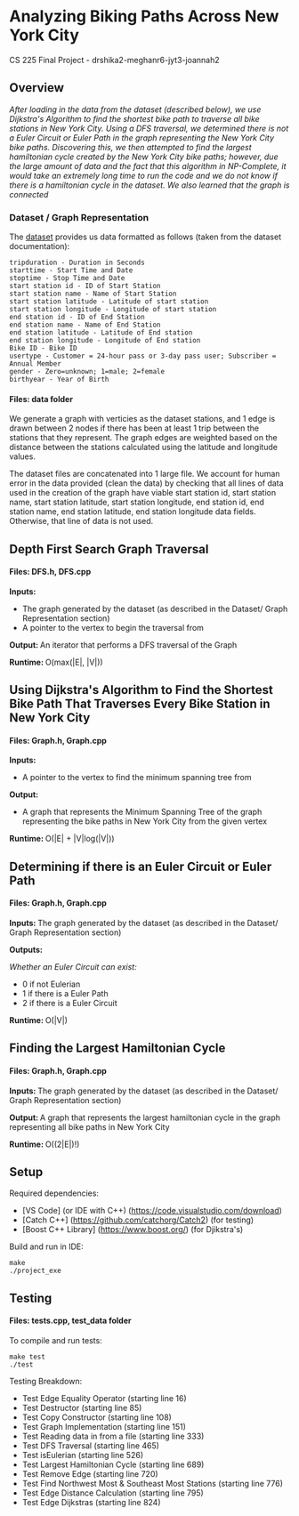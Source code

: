 # Analyzing Biking Paths Across New York City
CS 225 Final Project -  drshika2-meghanr6-jyt3-joannah2
 
## Overview ##
<i> After loading in the data from the dataset (described below), we use Dijkstra's Algorithm to find the shortest bike path to traverse all bike stations in New York City. Using a DFS traversal, we determined there is not a Euler Circuit or Euler Path in the graph representing the New York City bike paths. Discovering this, we then attempted to find the largest hamiltonian cycle created by the New York City bike paths; however, due the large amount of data and the fact that this algorithm in NP-Complete,
it would take an extremely long time to run the code and we do not know if there is a hamiltonian cycle in the dataset. We also learned
that the graph is connected </i>
 
### Dataset / Graph Representation ###
The [dataset](https://www.kaggle.com/vineethakkinapalli/citibike-bike-sharingnewyork-cityjan-to-apr-2021) provides us data formatted as follows (taken from the dataset documentation):
```
tripduration - Duration in Seconds
starttime - Start Time and Date
stoptime - Stop Time and Date
start station id - ID of Start Station
start station name - Name of Start Station
start station latitude - Latitude of start station
start station longitude - Longitude of start station
end station id - ID of End Station
end station name - Name of End Station
end station latitude - Latitude of End station
end station longitude - Longitude of End station
Bike ID - Bike ID
usertype - Customer = 24-hour pass or 3-day pass user; Subscriber = Annual Member
gender - Zero=unknown; 1=male; 2=female
birthyear - Year of Birth
```
#### Files: data folder
We generate a graph with verticies as the dataset stations, and 1 edge is drawn between 2 nodes if there has been at least 1 trip between the stations that they represent. The graph edges are weighted based on the distance between the stations calculated using the latitude and longitude values.

The dataset files are concatenated into 1 large file. We account for human error in the data provided (clean the data) by checking that all lines of data used in the creation of the graph have viable start station id, start station name, start station latitude, start station longitude, end station id, end station name, end station latitude, end station longitude data fields. Otherwise, that line of data is not used.
 
## Depth First Search Graph Traversal #
#### Files: DFS.h, DFS.cpp
  <b> Inputs: </b> 
   * The graph generated by the dataset (as described in the Dataset/ Graph Representation section)
   * A pointer to the vertex to begin the traversal from
 
  <b> Output: </b> An iterator that performs a DFS traversal of the Graph
 
  <b> Runtime: </b> O(max(|E|, |V|))
 
## Using Dijkstra's Algorithm to Find the Shortest Bike Path That Traverses Every Bike Station in New York City ##
#### Files: Graph.h, Graph.cpp
  <b> Inputs: </b> 
   * A pointer to the vertex to find the minimum spanning tree from
 
  <b> Output: </b> 
   * A graph that represents the Minimum Spanning Tree of the graph representing the bike paths in New York City from the given vertex 
 
  <b> Runtime: </b> O(|E| + |V|log(|V|))
 
## Determining if there is an Euler Circuit or Euler Path ##
#### Files: Graph.h, Graph.cpp
 
  <b> Inputs: </b> The graph generated by the dataset (as described in the Dataset/ Graph Representation section)
 
 
  <b> Outputs: </b>
 
  <i>Whether an Euler Circuit can exist: </i> 
   * 0 if not Eulerian
   * 1 if there is a Euler Path
   * 2 if there is a Euler Circuit
 
  <b> Runtime: </b> O(|V|)
 
 
## Finding the Largest Hamiltonian Cycle ##
#### Files: Graph.h, Graph.cpp
  <b> Inputs: </b> The graph generated by the dataset (as described in the Dataset/ Graph Representation section)
 
 
  <b> Output: </b> A graph that represents the largest hamiltonian cycle in the graph representing all bike paths
  in New York City
 
 
  <b> Runtime: </b> O((2|E|)!)
 
## Setup ##
Required dependencies:
* [VS Code] (or IDE with C++) (https://code.visualstudio.com/download)
* [Catch C++] (https://github.com/catchorg/Catch2) (for testing)
* [Boost C++ Library] (https://www.boost.org/) (for Djikstra's)
 
Build and run in IDE:
```
make
./project_exe
```
 
## Testing ##
#### Files: tests.cpp, test_data folder
To compile and run tests:
```
make test
./test
```

Testing Breakdown:  
 * Test Edge Equality Operator (starting line 16)
 * Test Destructor (starting line 85)
 * Test Copy Constructor (starting line 108)
 * Test Graph Implementation (starting line 151)
 * Test Reading data in from a file (starting line 333)
 * Test DFS Traversal (starting line 465)
 * Test isEulerian (starting line 526)
 * Test Largest Hamiltonian Cycle (starting line 689)
 * Test Remove Edge (starting line 720)
 * Test Find Northwest Most & Southeast Most Stations (starting line 776)
 * Test Edge Distance Calculation (starting line 795)
 * Test Edge Dijkstras (starting line 824)